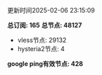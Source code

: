 更新时间2025-02-06 23:15:09

**总订阅: 165**
**总节点: 48127**
- vless节点: 29132
- hysteria2节点: 4

**google ping有效节点: 428**
